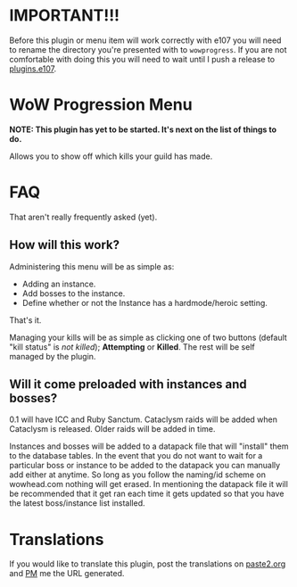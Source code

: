 
# IMPORTANT!!!

Before this plugin or menu item will work correctly with e107 you will need to rename the directory you're presented with to `wowprogress`.
If you are not comfortable with doing this you will need to wait until I push a release to [plugins.e107](http://plugins.e107.org/).


# WoW Progression Menu

**NOTE: This plugin has yet to be started. It's next on the list of things to do.**

Allows you to show off which kills your guild has made.

# FAQ

That aren't really frequently asked (yet).

## How will this work?

Administering this menu will be as simple as:

* Adding an instance.
* Add bosses to the instance.
* Define whether or not the Instance has a hardmode/heroic setting.

That's it.

Managing your kills will be as simple as clicking one of two buttons (default "kill status" is *not killed*); **Attempting** or **Killed**. The rest will be self managed by the plugin.


## Will it come preloaded with instances and bosses?

0.1 will have ICC and Ruby Sanctum. Cataclysm raids will be added when Cataclysm is released. Older raids will be added in time.

Instances and bosses will be added to a datapack file that will "install" them to the database tables. In the event that you do not want to wait for a particular boss or instance
to be added to the datapack you can manually add either at anytime. So long as you follow the naming/id scheme on wowhead.com nothing will get erased. In mentioning the datapack file
it will be recommended that it get ran each time it gets updated so that you have the latest boss/instance list installed.

# Translations

If you would like to translate this plugin, post the translations on [paste2.org](http://paste2.org/) and [PM](http://e107.org/e107_plugins/pm/pm.php?send.37) me the URL generated.